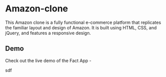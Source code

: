 # Amazon-clone

This Amazon clone is a fully functional e-commerce platform that replicates the familiar layout and design of Amazon. It is built using HTML, CSS, and jQuery, and features a responsive design.

## Demo
Check out the live demo of the Fact App -

sdf
